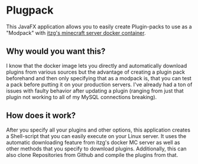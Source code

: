 # Plugpack
This JavaFX application allows you to easily create Plugin-packs to use as a "Modpack" with [itzg's minecraft server docker container](https://github.com/itzg/docker-minecraft-server).

## Why would you want this?
I know that the docker image lets you directly and automatically download plugins from various sources but the advantage of creating a plugin pack beforehand and then only specifying that as a modpack is, that you can test a pack before putting it on your production servers. I've already had a ton of issues with faulty behavior after updating a plugin (ranging from just that plugin not working to all of my MySQL connections breaking).

## How does it work?
After you specify all your plugins and other options, this application creates a Shell-script that you can easily execute on your Linux server. It uses the automatic downloading feature from itzg's docker MC server as well as other methods that you specify to download plugins. Additionally, this can also clone Repositories from Github and compile the plugins from that.
